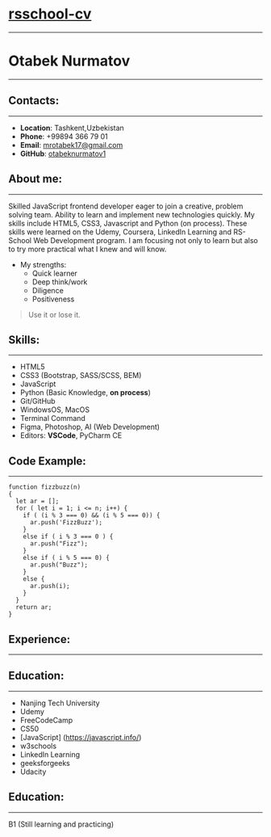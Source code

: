 # [rsschool-cv](https://otabeknurmatov1.github.io/rsschool-cv/cv)
******
# Otabek Nurmatov
******
## Contacts:
******
* **Location**: Tashkent,Uzbekistan
* **Phone**: +99894 366 79 01
* **Email**: mrotabek17@gmail.com
* **GitHub**: [otabeknurmatov1](https://github.com/otabeknurmatov1)

## About me:
******
Skilled JavaScript frontend developer eager to join a creative, problem solving team. Ability to learn and implement new technologies quickly. My skills include HTML5, CSS3, Javascript and Python (on process). These skills were learned on the Udemy, Coursera, LinkedIn Learning and RS-School Web Development program. I am focusing not only to learn but also to try more practical what I knew and will know.

* My strengths:
    + Quick learner
    + Deep think/work
    + Diligence
    + Positiveness

> Use it or lose it.

## Skills:
******
* HTML5
* CSS3 (Bootstrap, SASS/SCSS, BEM)
* JavaScript
* Python (Basic Knowledge, **on process**)
* Git/GitHub
* WindowsOS, MacOS
* Terminal Command
* Figma, Photoshop, AI (Web Development)
* Editors: **VSCode**, PyCharm CE

## Code Example:
******
```
function fizzbuzz(n)
{
  let ar = [];
  for ( let i = 1; i <= n; i++) {
    if ( (i % 3 === 0) && (i % 5 === 0)) {
      ar.push('FizzBuzz');
    }
    else if ( i % 3 === 0 ) {
      ar.push("Fizz");
    }
    else if ( i % 5 === 0) {
      ar.push("Buzz");
    }
    else {
      ar.push(i);
    }
  }
  return ar;
}

```

## Experience:
******

## Education:
******
* Nanjing Tech University 
* Udemy 
* FreeCodeCamp
* CS50
* [JavaScript] (https://javascript.info/)
* w3schools
* LinkedIn Learning
* geeksforgeeks
* Udacity

## Education:
******
B1 (Still learning and practicing)